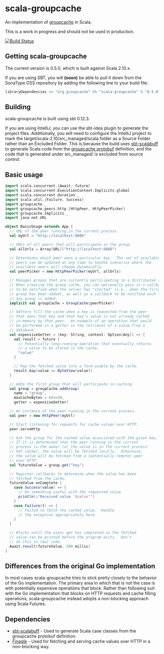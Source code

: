 # scala-groupcache

An implementation of [groupcache](https://github.com/golang/groupcache) in Scala.

This is a work in progress and should not be used in production.

[![Build Status](https://api.travis-ci.org/jmconrad/scala-groupcache.png)](http://travis-ci.org/jmconrad/scala-groupcache)

## Getting scala-groupcache

The current version is 0.5.0, which is built against Scala 2.10.x.

If you are using SBT, you will **(soon)** be able to pull it down from the SonaType OSS repository by adding the following
line to your build file:

```scala
libraryDependencies += "org.groupcache" %% "scala-groupcache" % "0.5.0"
```

## Building

scala-groupcache is built using sbt 0.12.3.

If you are using IntelliJ, you can use the sbt-idea plugin to generate the project files.  Additionally, you will need
to configure the IntelliJ project to mark the target/scala-2.10/src_managed/scala folder as a Source Folder rather than
an Excluded Folder.  This is because the build uses [sbt-scalabuff](https://github.com/sbt/sbt-scalabuff) to generate
Scala code from the [groupcache protobuf](https://github.com/golang/groupcache/blob/master/groupcachepb/groupcache.proto)
definition, and the code that is generated under src_managed/ is excluded from source control.

## Basic usage

```scala
import scala.concurrent.{Await, future}
import scala.concurrent.ExecutionContext.Implicits.global
import scala.concurrent.duration._
import scala.util.{Failure, Success}
import groupcache._
import groupcache.peers.http.{HttpPeer, HttpPeerPicker}
import groupcache.Implicits._
import java.net.URL

object BasicUsage extends App {
  // URL of the peer running in the current process.
  val myUrl = "http://localhost:8080"

  // URLs of all peers that will participate in the group.
  val allUrls = Array[URL]("http://localhost:8080")

  // Determines which peer owns a particular key.  The set of available
  // peers can be updated at any time to handle scenarios where the
  // available peers will change dynamically.
  val peerPicker = new HttpPeerPicker(myUrl, allUrls)

  // Manages groups that are currently participating in a distributed cache.
  // When creating the group cache, you can optionally pass in a callback
  // to be notified when the server has "started" (i.e., when the first
  // group has been added), as well as a callback to be notified each time
  // any group is added.
  implicit val groupCache = GroupCache(peerPicker)

  // Getters fill the cache when a key is requested from the peer
  // that owns that key and that key's value is not already cached
  // in-memory by that peer.  An example of an operation that would
  // be performed in a getter is the retrieval of a value from a
  // database.
  val expensiveGetter = (key: String, context: Option[Any]) => {
    val result = future {
      // Potentially long-running operation that eventually returns
      // a value to be stored in the cache.
      "value"
    }

    // Map the fetched value into a form usable by the cache.
    result.map(value => ByteView(value))
  }

  // Adds the first group that will participate in caching.
  val group = groupCache.addGroup(
    name = "group",
    maxCacheBytes = 64<<20,
    getter = expensiveGetter)

  // An instance of the peer running in the current process.
  val peer = new HttpPeer(myUrl)

  // Start listening for requests for cache values over HTTP.
  peer.serveHttp

  // Ask the group for the cached value associated with the given key.
  // If it is determined that the peer running in the current
  // process is the owner (or the value is in the current process'
  // hot cache), the value will be fetched locally.  Otherwise,
  // the value will be fetched from a (potentially remote) peer
  // over HTTP.
  val futureValue = group.get("key")

  // Register callbacks to determine when the value has been
  // fetched from the cache.
  futureValue onComplete {
    case Success(value) => {
      // Do something useful with the requested value.
      println(s"Received value '$value'")
    }
    case Failure(t) => {
      // Failed to fetch the cached value.  Handle
      // the exception appropriately here.
    }
  }

  // Blocks until the async get has completed so the fetched
  // value can be printed before the program exits.  Don't
  // do this in real code.
  Await.result(futureValue, 500 millis)
}
```


## Differences from the original Go implementation

In most cases scala-groupcache tries to stick pretty closely to the behavior of the Go implementation.  The primary
area in which that is not the case is with potentially expensive operations that block.  Rather than following suit with
the Go implementation that blocks on HTTP requests and cache filling operations, scala-groupcache instead adopts a
non-blocking approach using Scala Futures.


## Dependencies

- [sbt-scalabuff](https://github.com/sbt/sbt-scalabuff) - Used to generate Scala case classes from the groupcache protobuf definition.
- [Finagle](https://github.com/twitter/finagle) - Used for fetching and serving cache values over HTTP in a non-blocking way.
